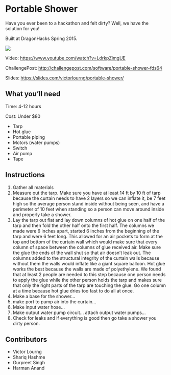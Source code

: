 # Portable Shower

Have you ever been to a hackathon and felt dirty? Well, we have the solution for you!

Built at DragonHacks Spring 2015. 

![](http://i.imgur.com/lBxorYn.png)

Video: https://www.youtube.com/watch?v=LdrkpZimgUE

ChallengePost: http://challengepost.com/software/portable-shower-fds64

Slides: https://slides.com/victorlourng/portable-shower/


## What you’ll need

Time: 4-12 hours

Cost: Under $80

* Tarp
* Hot glue
* Portable piping
* Motors (water pumps)
* Switch
* Air pump
* Tape

## Instructions

1. Gather all materials
1. Measure out the tarp. Make sure you have at least 14 ft by 10 ft of tarp because the curtain needs to have 2 layers so we can inflate it, be 7 feet high so the average person stand inside without being seen, and have a perimeter of 10 feet when standing so a person can move around inside and properly take a shower.
1. Lay the tarp out flat and lay down columns of hot glue on one half of the tarp and then fold the other half onto the first half. The columns we made were 6 inches apart, started 6 inches from the beginning of the tarp and were 6 feet long. This allowed for an air pockets to form at the top and bottom of the curtain wall which would make sure that every column of space between the columns of glue received air. Make sure the glue the ends of the wall shut so that air doesn’t leak out. The columns added to the structural integrity of the curtain walls because without them the walls would inflate like a giant square balloon. Hot glue works the best because the walls are made of polyethylene. We found that at least 2 people are needed to this step because one person needs to apply the glue while the other person holds the tarp and makes sure that only the right parts of the tarp are touching the glue. Go one column at a time because hot glue dries too fast to do all at once.  
1. Make a base for the shower…
1. make port to pump air into the curtain… 
1. Make input water hose…
1. Make output water pump circuit…
attach output water pumps…
1. Check for leaks and if everything is good then go take a shower you dirty person. 

## Contributors

* Victor Lourng
* Shariq Hashme
* Gurpreet Singh
* Harman Anand
